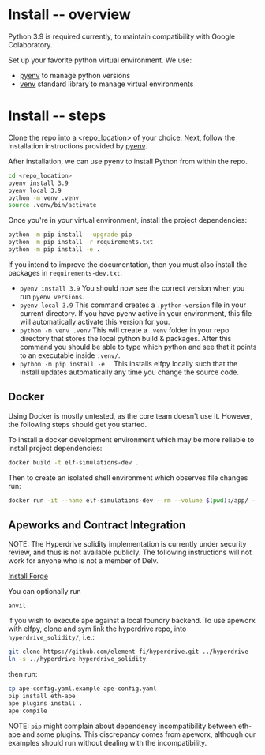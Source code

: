 # Install -- overview

Python 3.9 is required currently, to maintain compatibility with Google Colaboratory.

Set up your favorite python virtual environment. We use:

- [pyenv](https://github.com/pyenv/pyenv#how-it-works) to manage python versions
- [venv](https://docs.python.org/3/library/venv.html) standard library to manage virtual environments

# Install -- steps
Clone the repo into a <repo_location> of your choice.
Next, follow the installation instructions provided by [pyenv](https://github.com/pyenv/pyenv#installation).

After installation, we can use pyenv to install Python from within the repo.
```bash
cd <repo_location>
pyenv install 3.9
pyenv local 3.9
python -m venv .venv
source .venv/bin/activate
```
Once you're in your virtual environment, install the project dependencies:

```bash
python -m pip install --upgrade pip
python -m pip install -r requirements.txt
python -m pip install -e .
```
If you intend to improve the documentation, then you must also install the packages in `requirements-dev.txt`.

* `pyenv install 3.9` You should now see the correct version when you run `pyenv versions`.
* `pyenv local 3.9` This command creates a `.python-version` file in your current directory. If you have pyenv active in your environment, this file will automatically activate this version for you.
* `python -m venv .venv` This will create a `.venv` folder in your repo directory that stores the local python build & packages. After this command you should be able to type which python and see that it points to an executable inside `.venv/`.
* `python -m pip install -e .` This installs elfpy locally such that the install updates automatically any time you change the source code. 

## Docker

Using Docker is mostly untested, as the core team doesn't use it. However, the following steps should get you started.

To install a docker development environment which may be more reliable to install project dependencies:

```bash
docker build -t elf-simulations-dev .
```

Then to create an isolated shell environment which observes file changes run:

```bash
docker run -it --name elf-simulations-dev --rm --volume $(pwd):/app/ --net=host elf-simulations-dev:latest bash
```

## Apeworks and Contract Integration

NOTE: The Hyperdrive solidity implementation is currently under security review, and thus is not available publicly.
The following instructions will not work for anyone who is not a member of Delv.

[Install Forge](https://github.com/foundry-rs/foundry#installatio://github.com/foundry-rs/foundry#installation)

You can optionally run

```
anvil
```

if you wish to execute ape against a local foundry backend. To use apeworx with elfpy, clone and sym link the hyperdrive repo, into `hyperdrive_solidity/`, i.e.:

```bash
git clone https://github.com/element-fi/hyperdrive.git ../hyperdrive
ln -s ../hyperdrive hyperdrive_solidity
```

then run:

```bash
cp ape-config.yaml.example ape-config.yaml
pip install eth-ape
ape plugins install .
ape compile
```

NOTE: `pip` might complain about dependency incompatibility between eth-ape and some plugins. This discrepancy comes from apeworx, although our examples should run without dealing with the incompatibility.
